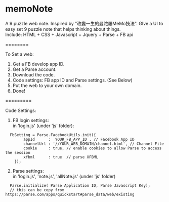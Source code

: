 memoNote
========

A 9 puzzle web note. Inspired by "改變一生的曼陀羅MeMo技法". GIve a UI to easy set 9 puzzle note that helps thinking about things.<br>
Include: HTML + CSS + Javascript + Jquery + Parse + FB api

========

To Set a web:

1. Get a FB develop app ID.
2. Get a Parse account.
3. Download the code.
4. Code settings: FB app ID and Parse settings. (See Below)
5. Put the web to your own domain.
6. Done!

=========

Code Settings:

1. FB login settings: <br>
   in 'login.js' (under 'js' folder):
```
  FbSetting = Parse.FacebookUtils.init({
        appId      :  YOUR_FB_APP_ID , // Facebook App ID
        channelUrl : '//YOUR_WEB_DOMAIN/channel.html', // Channel File
        cookie     : true, // enable cookies to allow Parse to access the session
        xfbml      : true  // parse XFBML
    });
```

2. Parse settings: <br>
    in 'login.js', 'note.js', 'allNote.js' (under 'js' folder)
```
  Parse.initialize( Parse Application ID, Parse Javascript Key);
  // this can be copy from https://parse.com/apps/quickstart#parse_data/web/existing
```
